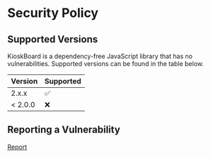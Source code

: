 # Security Policy

## Supported Versions

KioskBoard is a dependency-free JavaScript library that has no vulnerabilities. Supported versions can be found in the table below.

| Version | Supported          |
| ------- | ------------------ |
| 2.x.x   | :white_check_mark: |
| < 2.0.0 | :x:                |

## Reporting a Vulnerability

[Report](https://github.com/furcan/KioskBoard/issues)
